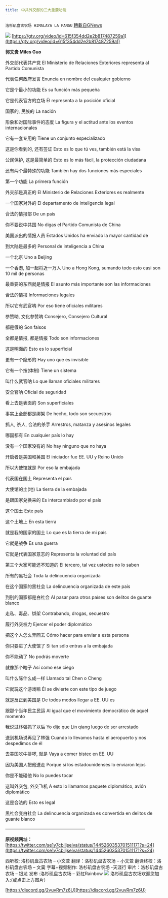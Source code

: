 ```yaml
---
title: 中共外交部的三大重要功能
---
```

`洛杉矶盘古农场 HIMALAYA LA PANGU` [轉載自GNews](https://gnews.org/zh-hans/1580016/)

![](https://assets.gnews.org/wp-content/uploads/2021/10/51-a71ie-wzywl.jpg)
[https://gtv.org/video/id=615f354dd2e2b817487259a1](https://gtv.org/video/id=615f354dd2e2b817487259a1)

**郭文贵
Miles Guo**

外交部代表共产党
El Ministerio de Relaciones Exteriores representa al Partido Comunista

代表任何政府发言
Enuncia en nombre del cualquier gobierno

它是个最小的功能
Es su función más pequeña

它是代表官方的立场
Él representa a la posición oficial

国家的, 民族的
La nación

形象和对国际事件的态度
La figura y el actitud ante los eventos internacionales

它有一套专用的
Tiene un conjunto especializado

这是你看到的, 还有签证
Esto es lo que tú ves, también está la visa

公民保护, 这是最简单的
Esto es lo más fácil, la protección ciudadana

还有两个最特殊的功能
También hay dos funciones más especiales

第一个功能
La primera función

外交部是真正的
El Ministerio de Relaciones Exteriores es realmente

一个国家对外的
El departamento de inteligencia legal

合法的情报部
De un país

你不要说中共国
No digas el Partido Comunista de China

美国派出的情报人员
Estados Unidos ha enviado la mayor cantidad de

到大陆是最多的
Personal de inteligencia a China

一个北京
Uno a Beijing

一个香港, 加一起将近一万人
Uno a Hong Kong, sumando todo esto casi son 10 mil de personas

最重要的东西就是情报
El asunto más importante son las informaciones

合法的情报
Informaciones legales

所以它有武官呐
Por eso tiene oficiales militares

参赞呐, 文化参赞呐
Consejero, Consejero Cultural

都是假的
Son falsos

全都是情报, 都是情报
Todo son informaciones

这是明面的
Esto es lo superficial

更有一个隐形的
Hay uno que es invisible

它有一个按(体制)
Tiene un sistema

叫什么武官呐
Lo que llaman oficiales militares

安全官呐
Oficial de seguridad

看上去是表面的
Son superficiales

事实上全部都是绑架
De hecho, todo son secuestros

抓人, 杀人, 合法的杀手
Arrestros, matanza y asesinos legales

哪国都有
En cualquier país lo hay

没有一个国家没有的
No hay ninguno que no haya

开启者是美国和英国
El iniciador fue EE. UU y Reino Unido

所以大使馆就是
Por eso la embajada

代表国在国土
Representa el país

大使馆的土(地)
La tierra de la embajada

是跟国家兑换来的
Es intercambiado por el país

这个国土
Este país

这个土地上
En esta tierra

就是我的国家的国土
Lo que es la tierra de mi país

它就是战争
Es una guerra

它就是代表国家意志的
Representa la voluntad del país

第三个大家可能还不知道的
El tercero, tal vez ustedes no lo saben

所有的黑社会
Toda la delincuencia organizada

在这个国家的黑社会
La delincuencia organizada de este país

到别的国家都是白社会
Al pasar para otros países son delitos de guante blanco

走私、毒品、绑架
Contrabando, drogas, secuestro

履行外交权力
Ejercer el poder diplomático

把这个人怎么弄回去
Cómo hacer para enviar a esta persona

你只要进了大使馆了
Si tan sólo entras a la embajada

你不能动了
No podrás moverte

就像那个瞎子
Así como ese ciego

叫什么陈什么成一样
Llamado tal Chen o Cheng

它就玩这个游戏嘛
Él se divierte con este tipo de juego

就是反正到美国是
De todos modos llegar a EE. UU es

跟那个当年民主民运
Al igual que el movimiento democrático de aquel momento

我说过林强抓了以后
Yo dije que Lin qiang luego de ser arrestado

送到机场说再见了林强
Cuando lo llevamos hasta el aeropuerto y nos despedimos de él

去美国吃牛排啰, 就是
Vaya a comer bistec en EE. UU

因为美国人把他送走
Porque si los estadounidenses lo enviaron lejos

你是不能碰他
No lo puedes tocar

这叫外交包, 外交飞机
A esto lo llamamos paquete diplomático, avión diplomático

这是合法的
Esto es legal

黑社会变白社会
La delincuencia organizada es convertida en delitos de guante blanco

——————————————————

**原视频网址：** [https://twitter.com/se1y7cblljselva/status/1445260353701511171?s=24](https://twitter.com/se1y7cblljselva/status/1445260353701511171?s=24)

西听校: 洛杉矶盘古农场 – 小文萱
翻译：洛杉矶盘古农场 – 小文萱
翻译终校：洛杉矶盘古农场 – 文霙
字幕+视频制作: 洛杉矶盘古农场 -天涯行
审片：洛杉矶盘古农场 – 银龙
发布 :洛杉矶盘古农场 – 彩虹Rainbow
![](https://assets.gnews.org/wp-content/uploads/2021/03/WhatsApp-Image-2021-06-26-at-22.05.30.jpeg)
洛杉矶盘古农场欢迎您加入:(或点击上方图片）

[https://discord.gg/2vuvRm7z6U](https://discord.gg/2vuvRm7z6U)
